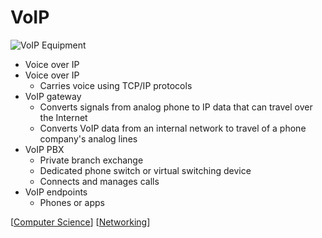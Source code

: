 # VoIP

![VoIP Equipment](/assets/second-brain/2020-09-14-10-40-19.png)

- Voice over IP
- Voice over IP
  - Carries voice using TCP/IP protocols
- VoIP gateway
  - Converts signals from analog phone to IP data that can travel over the Internet
  - Converts VoIP data from an internal network to travel of a phone company's analog lines
- VoIP PBX
  - Private branch exchange
  - Dedicated phone switch or virtual switching device
  - Connects and manages calls
- VoIP endpoints
  - Phones or apps

[[Computer Science]] [[Networking]]

[//begin]: # "Autogenerated link references for markdown compatibility"
[Computer Science]: computer-science "Computer Science"
[Networking]: networking "Networking"
[//end]: # "Autogenerated link references"